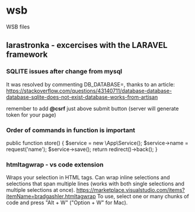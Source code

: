 # wsb
WSB files

## larastronka - excercises with the LARAVEL framework

### SQLITE issues after change from mysql
It was resolved by commenting DB_DATABASE=, thanks to an article: 
https://stackoverflow.com/questions/43140711/database-database-database-sqlite-does-not-exist-database-works-from-artisan

remember to add **@csrf** just above submit button (server will generate token for your page)

### Order of commands in function is important

 public function store()
    {
       $service = new \App\Service();
        $service->name = request('name');
        $service->save();
        return redirect()->back();
    }
### htmltagwrap - vs code extension
Wraps your selection in HTML tags. Can wrap inline selections and selections that span multiple lines (works with both single selections and multiple selections at once).
https://marketplace.visualstudio.com/items?itemName=bradgashler.htmltagwrap
To use, select one or many chunks of code and press "Alt + W" ("Option + W" for Mac).
